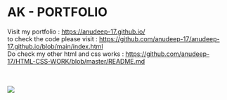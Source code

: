 #  AK - PORTFOLIO
  Visit my portfolio : https://anudeep-17.github.io/ <br/>
  to check the code please visit : https://github.com/anudeep-17/anudeep-17.github.io/blob/main/index.html<br/>
  Do check my other html and css works : https://github.com/anudeep-17/HTML-CSS-WORK/blob/master/README.md 
  
  <br/>
  <br/>
  
  <img src="https://github.com/anudeep-17/anudeep-17.github.io/blob/main/portfolio.png" >
  

